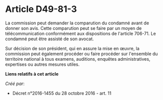 # Article D49-81-3

La commission peut demander la comparution du condamné avant de donner  son avis. Cette comparution peut se faire par un
moyen de  télécommunication conformément aux dispositions de l'article 706-71. Le  condamné peut être assisté de son avocat. 

Sur  décision de son président, qui en assure la mise en œuvre, la commission  peut également procéder ou faire procéder sur
l'ensemble du territoire  national à tous examens, auditions, enquêtes administratives, expertises  ou autres mesures utiles.

**Liens relatifs à cet article**

_Créé par_:

  - Décret n°2016-1455 du 28 octobre 2016 - art. 11
